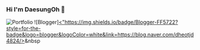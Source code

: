 ### Hi I'm DaesungOh 👋
![Portfolio](https://img.shields.io/badge/Portfolio-%23000000.svg?style=for-the-badge&logo=firefox&logoColor=#FF7139)
![Blogger]<a href="https://blog.naver.com/dheotjd4824"><"https://img.shields.io/badge/Blogger-FF5722?style=for-the-badge&logo=blogger&logoColor=white&link=https://blog.naver.com/dheotjd4824/></a>&nbsp


